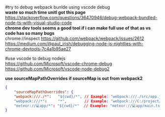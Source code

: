 #try to debug webpack bunlde using vscode debug  
**waste so much time unitl got this page**  
https://stackoverflow.com/questions/36470946/debug-webpack-bundled-node-ts-with-visual-studio-code  
**chrome dev tools seems a good tool if i can make full use of that as vs code has so many bugs**  
chrome://inspect 
https://github.com/webpack/webpack/issues/2612  
https://medium.com/@paul_irish/debugging-node-js-nightlies-with-chrome-devtools-7c4a1b95ae27  

#use vscode to debug nodejs  
https://github.com/Microsoft/vscode-chrome-debug  
https://github.com/Microsoft/vscode-node-debug2  

**use sourceMapPathOverrides if sourceMap is out from webpack2**  
```json
{
    "sourceMapPathOverrides": {
    "webpack:///./*":   "${cwd}/*", // Example: "webpack:///./src/app.js" -> "/users/me/project/src/app.js"
    "webpack:///*":     "*",        // Example: "webpack:///C:/project/app.ts" -> "C:/project/app.ts"
    "meteor://💻app/*": "${cwd}/*"  // Example: "meteor://💻app/main.ts" -> "c:/code/main.ts"
}
```
